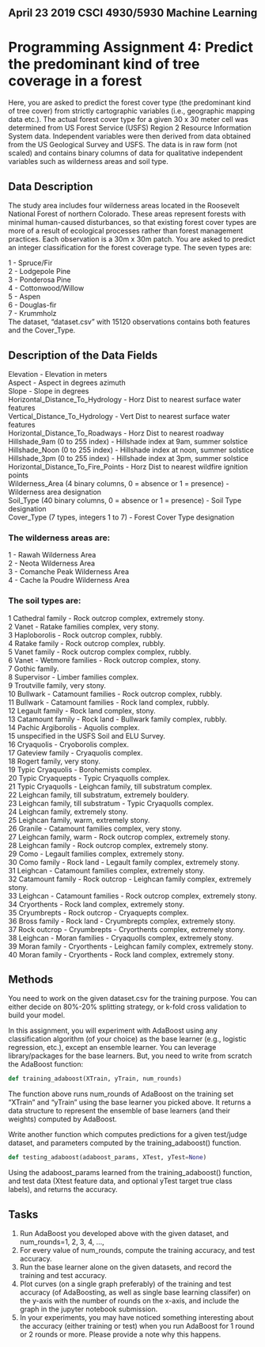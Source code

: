 ## April 23  2019 CSCI 4930/5930 Machine Learning 
# Programming Assignment 4: Predict the predominant kind of tree coverage in a forest

Here, you are asked to predict the forest cover type (the predominant kind of tree cover) from strictly
cartographic variables (i.e., geographic mapping data etc.). The actual forest cover type for a given 30 x
30 meter cell was determined from US Forest Service (USFS) Region 2 Resource Information System
data. Independent variables were then derived from data obtained from the US Geological Survey and
USFS. The data is in raw form (not scaled) and contains binary columns of data for qualitative
independent variables such as wilderness areas and soil type.

## Data Description
The study area includes four wilderness areas located in the Roosevelt National Forest of northern
Colorado. These areas represent forests with minimal human-caused disturbances, so that existing
forest cover types are more of a result of ecological processes rather than forest management practices.
Each observation is a 30m x 30m patch. You are asked to predict an integer classification for the forest
coverage type. The seven types are:

1 - Spruce/Fir\
2 - Lodgepole Pine\
3 - Ponderosa Pine\
4 - Cottonwood/Willow\
5 - Aspen\
6 - Douglas-fir\
7 - Krummholz\
The dataset, “dataset.csv” with 15120 observations contains both features and the Cover_Type.

## Description of the Data Fields
Elevation - Elevation in meters\
Aspect - Aspect in degrees azimuth\
Slope - Slope in degrees\
Horizontal_Distance_To_Hydrology - Horz Dist to nearest surface water features\
Vertical_Distance_To_Hydrology - Vert Dist to nearest surface water features\
Horizontal_Distance_To_Roadways - Horz Dist to nearest roadway\
Hillshade_9am (0 to 255 index) - Hillshade index at 9am, summer solstice\
Hillshade_Noon (0 to 255 index) - Hillshade index at noon, summer solstice\
Hillshade_3pm (0 to 255 index) - Hillshade index at 3pm, summer solstice\
Horizontal_Distance_To_Fire_Points - Horz Dist to nearest wildfire ignition points\
Wilderness_Area (4 binary columns, 0 = absence or 1 = presence) - Wilderness area designation\
Soil_Type (40 binary columns, 0 = absence or 1 = presence) - Soil Type designation\
Cover_Type (7 types, integers 1 to 7) - Forest Cover Type designation

### The wilderness areas are:
1 - Rawah Wilderness Area\
2 - Neota Wilderness Area\
3 - Comanche Peak Wilderness Area\
4 - Cache la Poudre Wilderness Area

### The soil types are:
1 Cathedral family - Rock outcrop complex, extremely stony.\
2 Vanet - Ratake families complex, very stony.\
3 Haploborolis - Rock outcrop complex, rubbly.\
4 Ratake family - Rock outcrop complex, rubbly.\
5 Vanet family - Rock outcrop complex complex, rubbly.\
6 Vanet - Wetmore families - Rock outcrop complex, stony.\
7 Gothic family.\
8 Supervisor - Limber families complex.\
9 Troutville family, very stony.\
10 Bullwark - Catamount families - Rock outcrop complex, rubbly.\
11 Bullwark - Catamount families - Rock land complex, rubbly.\
12 Legault family - Rock land complex, stony.\
13 Catamount family - Rock land - Bullwark family complex, rubbly.\
14 Pachic Argiborolis - Aquolis complex.\
15 unspecified in the USFS Soil and ELU Survey.\
16 Cryaquolis - Cryoborolis complex.\
17 Gateview family - Cryaquolis complex.\
18 Rogert family, very stony.\
19 Typic Cryaquolis - Borohemists complex.\
20 Typic Cryaquepts - Typic Cryaquolls complex.\
21 Typic Cryaquolls - Leighcan family, till substratum complex.\
22 Leighcan family, till substratum, extremely bouldery.\
23 Leighcan family, till substratum - Typic Cryaquolls complex.\
24 Leighcan family, extremely stony.\
25 Leighcan family, warm, extremely stony.\
26 Granile - Catamount families complex, very stony.\
27 Leighcan family, warm - Rock outcrop complex, extremely stony.\
28 Leighcan family - Rock outcrop complex, extremely stony.\
29 Como - Legault families complex, extremely stony.\
30 Como family - Rock land - Legault family complex, extremely stony.\
31 Leighcan - Catamount families complex, extremely stony.\
32 Catamount family - Rock outcrop - Leighcan family complex, extremely stony.\
33 Leighcan - Catamount families - Rock outcrop complex, extremely stony.\
34 Cryorthents - Rock land complex, extremely stony.\
35 Cryumbrepts - Rock outcrop - Cryaquepts complex.\
36 Bross family - Rock land - Cryumbrepts complex, extremely stony.\
37 Rock outcrop - Cryumbrepts - Cryorthents complex, extremely stony.\
38 Leighcan - Moran families - Cryaquolls complex, extremely stony.\
39 Moran family - Cryorthents - Leighcan family complex, extremely stony.\
40 Moran family - Cryorthents - Rock land complex, extremely stony.

## Methods
You need to work on the given dataset.csv for the training purpose. You can either decide on 80%-20%
splitting strategy, or k-fold cross validation to build your model.

In this assignment, you will experiment with AdaBoost using any classification algorithm (of your
choice) as the base learner (e.g., logistic regression, etc.), except an ensemble learner. You can leverage
library/packages for the base learners. But, you need to write from scratch the AdaBoost function:

```python
def training_adaboost(XTrain, yTrain, num_rounds)
```
The function above runs num_rounds of AdaBoost on the training set “XTrain” and “yTrain” using the base learner you
picked above. It returns a data structure to represent the ensemble of base learners (and their
weights) computed by AdaBoost.

Write another function which computes predictions for a given test/judge dataset, and parameters
computed by the training_adaboost() function.
```python
def testing_adaboost(adaboost_params, XTest, yTest=None)
```
Using the adaboost_params learned from the training_adaboost() function, and test data (Xtest feature
data, and optional yTest target true class labels), and returns the accuracy.

## Tasks

1. Run AdaBoost you developed above with the given dataset, and num_rounds=1, 2, 3, 4, …,
100. For every value of num_rounds, compute the training accuracy, and test accuracy.
2. Run the base learner alone on the given datasets, and record the training and test accuracy.
3. Plot curves (on a single graph preferably) of the training and test accuracy (of AdaBoosting, as
well as single base learning classifer) on the y-axis with the number of rounds on the x-axis, and
include the graph in the jupyter notebook submission.
4. In your experiments, you may have noticed something interesting about the accuracy (either
training or test) when you run AdaBoost for 1 round or 2 rounds or more. Please provide a note
why this happens.
